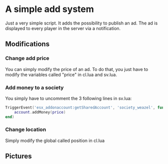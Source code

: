 # A simple add system

Just a very simple script. It adds the possibility to publish an ad. The ad is displayed to every player in the server via a notification.

## Modifications

### Change add price
You can simply modify the price of an ad. To do that, you just have to modify the variables called "price" in cl.lua and sv.lua.

### Add money to a society
You simply have to uncomment the 3 following lines in sv.lua:

```lua
TriggerEvent('esx_addonaccount:getSharedAccount', 'society_weazel', function(account)
    account.addMoney(price)
end)
```

### Change location
Simply modify the global called position in cl.lua


## Pictures


